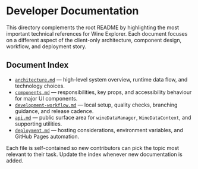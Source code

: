 # Developer Documentation

This directory complements the root README by highlighting the most important technical references for Wine Explorer. Each document focuses on a different aspect of the client-only architecture, component design, workflow, and deployment story.

## Document Index

- [`architecture.md`](architecture.md) — high-level system overview, runtime data flow, and technology choices.
- [`components.md`](components.md) — responsibilities, key props, and accessibility behaviour for major UI components.
- [`development-workflow.md`](development-workflow.md) — local setup, quality checks, branching guidance, and release cadence.
- [`api.md`](api.md) — public surface area for `wineDataManager`, `WineDataContext`, and supporting utilities.
- [`deployment.md`](deployment.md) — hosting considerations, environment variables, and GitHub Pages automation.

Each file is self-contained so new contributors can pick the topic most relevant to their task. Update the index whenever new documentation is added.
